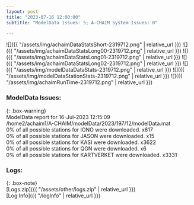```yaml
---
layout: post
title: "2023-07-16 12:00:00"
subtitle: "ModelData Issues: 5; A-CHAIM System Issues: 0"

---
```


![]({{ "/assets/img/achaimDataStatsShort-2319712.png" | relative_url }})
![]({{ "/assets/img/achaimDataStatsLong00-2319712.png" | relative_url }})
![]({{ "/assets/img/achaimDataStatsLong01-2319712.png" | relative_url }})
![]({{ "/assets/img/achaimDataStatsLong02-2319712.png" | relative_url }})
![]({{ "/assets/img/modelDataDataStats-2319712.png" | relative_url }})
![]({{ "/assets/img/modelDataStationStats-2319712.png" | relative_url }})
![]({{ "/assets/img/achaimRunTime-2319712.png" | relative_url }})


### ModelData Issues:  
  
{: .box-warning}  
 ModelData report for 16-Jul-2023 12:15:09   
 /home2/achaim1/A-CHAIM/modelData/2023/197/12/modelData.mat   
 0% of all possible stations for IONO were downloaded. x617   
 0% of all possible stations for JASON were downloaded. x15   
 0% of all possible stations for KASI were downloaded. x3622   
 0% of all possible stations for QGN were downloaded. x6   
 0% of all possible stations for KARTVERKET were downloaded. x3331   
  


### Logs:  
  
{: .box-note}  
[Logs.zip]({{ "/assets/other/logs.zip" | relative_url }})  
[Log Info]({{ "/logInfo" | relative_url }})  
